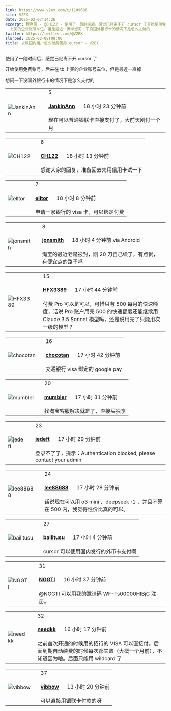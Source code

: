 ```yaml
---
link: https://www.v2ex.com/t/1109606
site: V2EX
date: 2025-02-07T14:26
excerpt: 程序员 - @CH122 - 使用了一段时间后，感觉已经离不开 cursor 了开始使用免费账号，后来在 tb
  上买的企业账号车位，但是最近一直掉想问一下没国外银行卡的情况下是怎么支付的
twitter: https://twitter.com/@V2EX
slurped: 2025-02-08T09:00
title: 求教国内用户怎么付费使用 cursor - V2EX
---
```


使用了一段时间后，感觉已经离不开 cursor 了

开始使用免费账号，后来在 tb 上买的企业账号车位，但是最近一直掉

想问一下没国外银行卡的情况下是怎么支付的

|   |   |   |
|---|---|---|
|![JankinAnn](https://cdn.v2ex.com/avatar/53b0/e3a1/277303_normal.png?m=1584089539)||5<br><br>**[JankinAnn](https://www.v2ex.com/member/JankinAnn)**      18 小时 23 分钟前<br><br>现在可以普通银联卡直接支付了，大前天刚付一个月|

|   |   |   |
|---|---|---|
|![CH122](https://cdn.v2ex.com/gravatar/5b9c52bc4a72ba7491ea2da2acfa4360?s=48&d=retro)||6<br><br>**[CH122](https://www.v2ex.com/member/CH122)**      18 小时 13 分钟前<br><br>感谢大家的回复，准备回去先用信用卡试一下|

|   |   |   |
|---|---|---|
|![elltor](https://cdn.v2ex.com/avatar/e7ad/e62c/535411_normal.png?m=1738910631)||7<br><br>**[elltor](https://www.v2ex.com/member/elltor)**      18 小时 8 分钟前<br><br>申请一家银行的 visa 卡，可以绑定付费|

|   |   |   |
|---|---|---|
|![jonsmith](https://cdn.v2ex.com/gravatar/6a6e8f104c3160e1f11d9ee23803a0a9?s=48&d=retro)||8<br><br>**[jonsmith](https://www.v2ex.com/member/jonsmith)**      18 小时 4 分钟前 via Android<br><br>淘宝的最近老是被封，刚 20 刀自己续了，有点贵，有便宜点的路子吗|

|   |   |   |
|---|---|---|
|![HFX3389](https://cdn.v2ex.com/avatar/5341/067b/92597_normal.png?m=1732267226)||15<br><br>**[HFX3389](https://www.v2ex.com/member/HFX3389)**      17 小时 44 分钟前<br><br>付费 Pro 可以是可以，可惜只有 500 每月的快速额度，话说 Pro 账户用完 500 的快速额度还能继续用 Claude 3.5 Sonnet 模型吗，还是说用完了只能用次一级的模型？|

|   |   |   |
|---|---|---|
|![chocotan](https://cdn.v2ex.com/avatar/91e0/91be/66457_normal.png?m=1479967571)||16<br><br>**[chocotan](https://www.v2ex.com/member/chocotan)**      17 小时 42 分钟前<br><br>交通银行 visa 绑定的 google pay|

|   |   |   |
|---|---|---|
|![mumbler](https://cdn.v2ex.com/gravatar/53e87c11a8aa9c21ad440f5b5eacdba9?s=48&d=retro)||20<br><br>**[mumbler](https://www.v2ex.com/member/mumbler)**      17 小时 31 分钟前<br><br>找淘宝客服解决就是了，直接买独享|

|   |   |   |
|---|---|---|
|![jedeft](https://cdn.v2ex.com/gravatar/32c4cbaf6d15745f0c2582540a7038b7?s=48&d=retro)||23<br><br>**[jedeft](https://www.v2ex.com/member/jedeft)**      17 小时 29 分钟前<br><br>登录不了了，提示：Authentication blocked, please contact your admin|

|   |   |   |
|---|---|---|
|![lee88688](https://cdn.v2ex.com/gravatar/a77970bfc4158039e7df6c7415b19df3?s=48&d=retro)||24<br><br>**[lee88688](https://www.v2ex.com/member/lee88688)**      17 小时 28 分钟前<br><br>话说现在可以用 o3 mini 、deepseek r1 ，并且不算在 500 内，我觉得性价比真的可以。|

|   |   |   |
|---|---|---|
|![bailitusu](https://cdn.v2ex.com/avatar/27db/91ce/337657_normal.png?m=1708665512)||27<br><br>**[bailitusu](https://www.v2ex.com/member/bailitusu)**      17 小时 4 分钟前<br><br>cursor 可以使用国内发行的外币卡支付啊|

|   |   |   |
|---|---|---|
|![NGGTI](https://cdn.v2ex.com/avatar/0ed5/cb9a/434155_normal.png?m=1709800738)||31<br><br>**[NGGTI](https://www.v2ex.com/member/NGGTI)**      16 小时 37 分钟前<br><br>@[NGGTI](https://www.v2ex.com/member/NGGTI) 可以用我的邀请码 WF-Ts00000HIBjC 注册。|

|   |   |   |
|---|---|---|
|![needkk](https://cdn.v2ex.com/gravatar/a6cf4b2a823d5141b582e191470a1b4f?s=48&d=retro)||32<br><br>**[needkk](https://www.v2ex.com/member/needkk)**      16 小时 17 分钟前<br><br>之前首次开通的时候用的招行的 VISA 可以直接付。后面到期自动续费的时候每次都失败（大概一个月前），不知道因为啥。后面只能用 wildcard 了|

|   |   |   |
|---|---|---|
|![vibbow](https://cdn.v2ex.com/avatar/cf9a/063b/9053_normal.png?m=1652091621)||37<br><br>**[vibbow](https://www.v2ex.com/member/vibbow)**      13 小时 20 分钟前<br><br>可以直接用银联卡付款的呀|